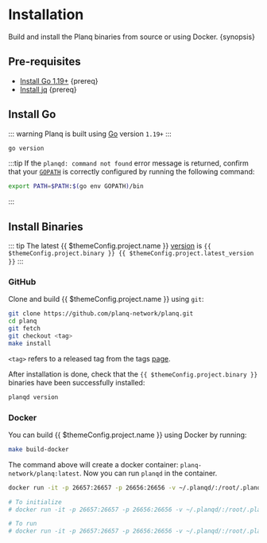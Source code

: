 <!--
order: 1
-->

# Installation

Build and install the Planq binaries from source or using Docker. {synopsis}

## Pre-requisites

- [Install Go 1.19+](https://golang.org/dl/) {prereq}
- [Install jq](https://stedolan.github.io/jq/download/) {prereq}

## Install Go

::: warning
Planq is built using [Go](https://golang.org/dl/) version `1.19+`
:::

```bash
go version
```

:::tip
If the `planqd: command not found` error message is returned, confirm that your [`GOPATH`](https://golang.org/doc/gopath_code#GOPATH) is correctly configured by running the following command:

```bash
export PATH=$PATH:$(go env GOPATH)/bin
```

:::

## Install Binaries

::: tip
The latest {{ $themeConfig.project.name }} [version](https://github.com/planq-network/planq/releases) is `{{ $themeConfig.project.binary }} {{ $themeConfig.project.latest_version }}`
:::

### GitHub

Clone and build {{ $themeConfig.project.name }} using `git`:

```bash
git clone https://github.com/planq-network/planq.git
cd planq
git fetch
git checkout <tag>
make install
```

`<tag>` refers to a released tag from the tags [page](https://github.com/planq-network/planq/tags).

After installation is done, check that the `{{ $themeConfig.project.binary }}` binaries have been successfully installed:

```bash
planqd version
```

### Docker

You can build {{ $themeConfig.project.name }} using Docker by running:

```bash
make build-docker
```

The command above will create a docker container: `planq-network/planq:latest`. Now you can run `planqd` in the container.

```bash
docker run -it -p 26657:26657 -p 26656:26656 -v ~/.planqd/:/root/.planqd planq-network/planq:latest planqd version

# To initialize
# docker run -it -p 26657:26657 -p 26656:26656 -v ~/.planqd/:/root/.planqd planq-network/planq:latest planqd init test-chain --chain-id test_7000-1

# To run
# docker run -it -p 26657:26657 -p 26656:26656 -v ~/.planqd/:/root/.planqd planq-network/planq:latest planqd start
```
